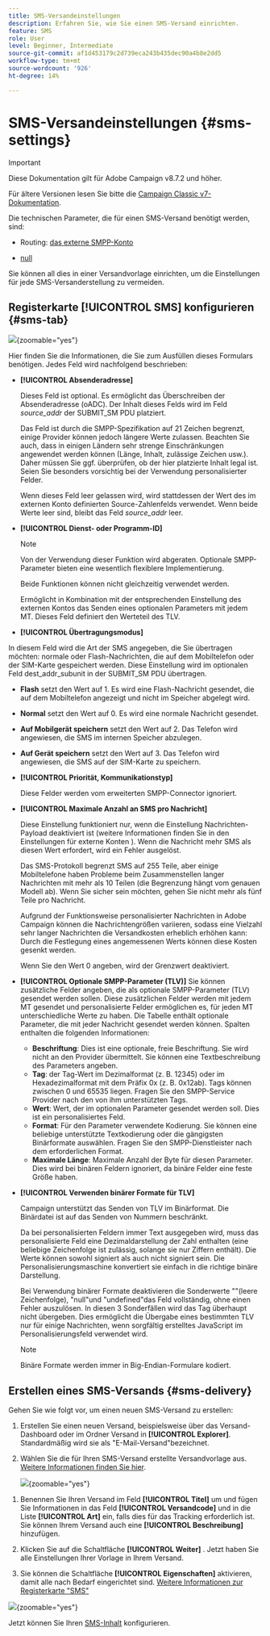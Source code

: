 ```yaml
---
title: SMS-Versandeinstellungen
description: Erfahren Sie, wie Sie einen SMS-Versand einrichten.
feature: SMS
role: User
level: Beginner, Intermediate
source-git-commit: af1d453179c2d739eca243b435dec90a4b8e2dd5
workflow-type: tm+mt
source-wordcount: '926'
ht-degree: 14%

---
```



# SMS-Versandeinstellungen {#sms-settings}

>[!IMPORTANT]
>
>Diese Dokumentation gilt für Adobe Campaign v8.7.2 und höher.
>
>Für ältere Versionen lesen Sie bitte die [Campaign Classic v7-Dokumentation](https://experienceleague.adobe.com/en/docs/campaign-classic/using/sending-messages/sending-messages-on-mobiles/sms-set-up/sms-set-up).

Die technischen Parameter, die für einen SMS-Versand benötigt werden, sind:

* Routing: [das externe SMPP-Konto](smpp-external-account.md#smpp-connection-settings)

* [null ](#sms-tab)

Sie können all dies in einer Versandvorlage einrichten, um die Einstellungen für jede SMS-Versanderstellung zu vermeiden.

## Registerkarte **[!UICONTROL SMS]** konfigurieren {#sms-tab}

![](assets/send_settings.png){zoomable="yes"}

Hier finden Sie die Informationen, die Sie zum Ausfüllen dieses Formulars benötigen. Jedes Feld wird nachfolgend beschrieben:

* **[!UICONTROL Absenderadresse]**

  Dieses Feld ist optional. Es ermöglicht das Überschreiben der Absenderadresse (oADC). Der Inhalt dieses Felds wird im Feld *source_addr* der SUBMIT_SM PDU platziert.

  Das Feld ist durch die SMPP-Spezifikation auf 21 Zeichen begrenzt, einige Provider können jedoch längere Werte zulassen. Beachten Sie auch, dass in einigen Ländern sehr strenge Einschränkungen angewendet werden können (Länge, Inhalt, zulässige Zeichen usw.). Daher müssen Sie ggf. überprüfen, ob der hier platzierte Inhalt legal ist. Seien Sie besonders vorsichtig bei der Verwendung personalisierter Felder.

  Wenn dieses Feld leer gelassen wird, wird stattdessen der Wert des im externen Konto definierten Source-Zahlenfelds verwendet. Wenn beide Werte leer sind, bleibt das Feld *source_addr* leer.

* **[!UICONTROL Dienst- oder Programm-ID]**

  >[!NOTE]
  >
  >Von der Verwendung dieser Funktion wird abgeraten. Optionale SMPP-Parameter bieten eine wesentlich flexiblere Implementierung.
  >
  >Beide Funktionen können nicht gleichzeitig verwendet werden.

  Ermöglicht in Kombination mit der entsprechenden Einstellung des externen Kontos das Senden eines optionalen Parameters mit jedem MT. Dieses Feld definiert den Werteteil des TLV.

* **[!UICONTROL Übertragungsmodus]**

In diesem Feld wird die Art der SMS angegeben, die Sie übertragen möchten: normale oder Flash-Nachrichten, die auf dem Mobiltelefon oder der SIM-Karte gespeichert werden. Diese Einstellung wird im optionalen Feld dest_addr_subunit in der SUBMIT_SM PDU übertragen.

* **Flash** setzt den Wert auf 1. Es wird eine Flash-Nachricht gesendet, die auf dem Mobiltelefon angezeigt und nicht im Speicher abgelegt wird.
* **Normal** setzt den Wert auf 0. Es wird eine normale Nachricht gesendet.
* **Auf Mobilgerät speichern** setzt den Wert auf 2. Das Telefon wird angewiesen, die SMS im internen Speicher abzulegen.
* **Auf Gerät speichern** setzt den Wert auf 3. Das Telefon wird angewiesen, die SMS auf der SIM-Karte zu speichern.

* **[!UICONTROL Priorität, Kommunikationstyp]**

  Diese Felder werden vom erweiterten SMPP-Connector ignoriert.

* **[!UICONTROL Maximale Anzahl an SMS pro Nachricht]**

  Diese Einstellung funktioniert nur, wenn die Einstellung Nachrichten-Payload deaktiviert ist (weitere Informationen finden Sie in den Einstellungen für externe Konten ). Wenn die Nachricht mehr SMS als diesen Wert erfordert, wird ein Fehler ausgelöst.

  Das SMS-Protokoll begrenzt SMS auf 255 Teile, aber einige Mobiltelefone haben Probleme beim Zusammenstellen langer Nachrichten mit mehr als 10 Teilen (die Begrenzung hängt vom genauen Modell ab). Wenn Sie sicher sein möchten, gehen Sie nicht mehr als fünf Teile pro Nachricht.

  Aufgrund der Funktionsweise personalisierter Nachrichten in Adobe Campaign können die Nachrichtengrößen variieren, sodass eine Vielzahl sehr langer Nachrichten die Versandkosten erheblich erhöhen kann: Durch die Festlegung eines angemessenen Werts können diese Kosten gesenkt werden.

  Wenn Sie den Wert 0 angeben, wird der Grenzwert deaktiviert.

* **[!UICONTROL Optionale SMPP-Parameter (TLV)]**
Sie können zusätzliche Felder angeben, die als optionale SMPP-Parameter (TLV) gesendet werden sollen. Diese zusätzlichen Felder werden mit jedem MT gesendet und personalisierte Felder ermöglichen es, für jeden MT unterschiedliche Werte zu haben.
Die Tabelle enthält optionale Parameter, die mit jeder Nachricht gesendet werden können. Spalten enthalten die folgenden Informationen:
   * **Beschriftung**: Dies ist eine optionale, freie Beschriftung. Sie wird nicht an den Provider übermittelt. Sie können eine Textbeschreibung des Parameters angeben.
   * **Tag**: der Tag-Wert im Dezimalformat (z. B. 12345) oder im Hexadezimalformat mit dem Präfix 0x (z. B. 0x12ab). Tags können zwischen 0 und 65535 liegen. Fragen Sie den SMPP-Service Provider nach den von ihm unterstützten Tags.
   * **Wert**: Wert, der im optionalen Parameter gesendet werden soll. Dies ist ein personalisiertes Feld.
   * **Format**: Für den Parameter verwendete Kodierung. Sie können eine beliebige unterstützte Textkodierung oder die gängigsten Binärformate auswählen. Fragen Sie den SMPP-Dienstleister nach dem erforderlichen Format.
   * **Maximale Länge**: Maximale Anzahl der Byte für diesen Parameter. Dies wird bei binären Feldern ignoriert, da binäre Felder eine feste Größe haben.

* **[!UICONTROL Verwenden binärer Formate für TLV]**

  Campaign unterstützt das Senden von TLV im Binärformat. Die Binärdatei ist auf das Senden von Nummern beschränkt.

  Da bei personalisierten Feldern immer Text ausgegeben wird, muss das personalisierte Feld eine Dezimaldarstellung der Zahl enthalten (eine beliebige Zeichenfolge ist zulässig, solange sie nur Ziffern enthält). Die Werte können sowohl signiert als auch nicht signiert sein. Die Personalisierungsmaschine konvertiert sie einfach in die richtige binäre Darstellung.

  Bei Verwendung binärer Formate deaktivieren die Sonderwerte &quot;&quot;(leere Zeichenfolge), &quot;null&quot;und &quot;undefined&quot;das Feld vollständig, ohne einen Fehler auszulösen. In diesen 3 Sonderfällen wird das Tag überhaupt nicht übergeben. Dies ermöglicht die Übergabe eines bestimmten TLV nur für einige Nachrichten, wenn sorgfältig erstelltes JavaScript im Personalisierungsfeld verwendet wird.

  >[!NOTE]
  >
  >Binäre Formate werden immer in Big-Endian-Formulare kodiert.

## Erstellen eines SMS-Versands {#sms-delivery}

Gehen Sie wie folgt vor, um einen neuen SMS-Versand zu erstellen:

1. Erstellen Sie einen neuen Versand, beispielsweise über das Versand-Dashboard oder im Ordner Versand in **[!UICONTROL Explorer]**.  Standardmäßig wird sie als &quot;E-Mail-Versand&quot;bezeichnet.

1. Wählen Sie die für Ihren SMS-Versand erstellte Versandvorlage aus. [Weitere Informationen finden Sie hier](sms-mid-sourcing.md#sms-delivery-template).

   ![](assets/sms_create.png){zoomable="yes"}

<!-- * For standalone instance,  [learn more here](sms-standalone-instance.md#sms-delivery-template).
* For mid-sourcing infrastructure, -->

1. Benennen Sie Ihren Versand im Feld **[!UICONTROL Titel]** um und fügen Sie Informationen in das Feld **[!UICONTROL Versandcode]** und in die Liste **[!UICONTROL Art]** ein, falls dies für das Tracking erforderlich ist. Sie können Ihrem Versand auch eine **[!UICONTROL Beschreibung]** hinzufügen.

1. Klicken Sie auf die Schaltfläche **[!UICONTROL Weiter]** . Jetzt haben Sie alle Einstellungen Ihrer Vorlage in Ihrem Versand.

1. Sie können die Schaltfläche **[!UICONTROL Eigenschaften]** aktivieren, damit alle nach Bedarf eingerichtet sind. [Weitere Informationen zur Registerkarte &quot;SMS&quot;](#sms-tab)

![](assets/sms_settings.png){zoomable="yes"}

Jetzt können Sie Ihren [SMS-Inhalt](sms-content.md) konfigurieren.

